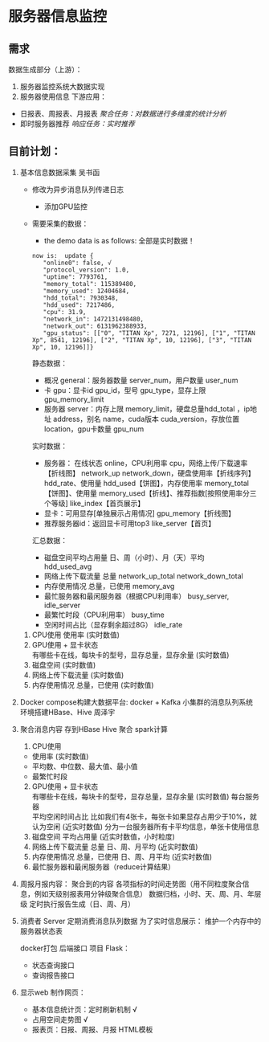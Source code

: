 # 服务器信息监控

## 需求
数据生成部分（上游）：
1. 服务器监控系统大数据实现  
2. 服务器使用信息
下游应用：
- 日报表、周报表、月报表 *聚合任务：对数据进行多维度的统计分析*
- 即时服务器推荐 *响应任务：实时推荐*

## 目前计划：

1. 基本信息数据采集 吴书函
   + 修改为异步消息队列传递日志
     + 添加GPU监控
   + 需要采集的数据：
      + the demo data is as follows:
      全部是实时数据！
      ```
      now is:  update {
         "online0": false, √
         "protocol_version": 1.0, 
         "uptime": 7793761, 
         "memory_total": 115389480, 
         "memory_used": 12404684, 
         "hdd_total": 7930348, 
         "hdd_used": 7217486, 
         "cpu": 31.9, 
         "network_in": 1472131498480, 
         "network_out": 6131962388933, 
         "gpu_status": [["0", "TITAN Xp", 7271, 12196], ["1", "TITAN Xp", 8541, 12196], ["2", "TITAN Xp", 10, 12196], ["3", "TITAN Xp", 10, 12196]]}
      ```
      静态数据：
      - 概况 general：服务器数量 server_num，用户数量 user_num
      - 卡 gpu：显卡id gpu_id，型号 gpu_type，显存上限 gpu_memory_limit
      - 服务器 server：内存上限 memory_limit，硬盘总量hdd_total ，ip地址 address，别名 name，cuda版本 cuda_version，存放位置 location，gpu卡数量 gpu_num

      实时数据：
      - 服务器：
        在线状态 online，CPU利用率 cpu，网络上传/下载速率【折线图】 network_up  network_down，硬盘使用率【折线序列】 hdd_rate、使用量 hdd_used【饼图】，内存使用率 memory_total【饼图】、使用量 memory_used【折线】、推荐指数[按照使用率分三个等级] like_index【首页展示】
      - 显卡：可用显存[单独展示占用情况] gpu_memory【折线图】
      - 推荐服务器id：返回显卡可用top3  like_server【首页】

      汇总数据：
      - 磁盘空间平均占用量  日、周（小时）、月（天）平均  
        hdd_used_avg
      - 网络上传下载流量 总量 
        network_up_total
        network_down_total
      - 内存使用情况 总量，已使用 
        memory_avg
      - 最忙服务器和最闲服务器（根据CPU利用率）
        busy_server, idle_server
      - 最繁忙时段（CPU利用率）
        busy_time
      - 空闲时间占比（显存剩余超过8G）
        idle_rate

      

   1. CPU使用 使用率  (实时数值)
   2. GPU使用 + 显卡状态  
      有哪些卡在线，每块卡的型号，显存总量，显存余量 (实时数值)
   3. 磁盘空间 (实时数值)
   4. 网络上传下载流量 (实时数值)
   5. 内存使用情况 总量，已使用 (实时数值)

2. Docker compose构建大数据平台:  docker + Kafka 小集群的消息队列系统 环境搭建HBase、Hive  周泽宇

3. 聚合消息内容 存到HBase  Hive 聚合 spark计算
   1. CPU使用 
     + 使用率 (实时数值)
     + 平均数、中位数、最大值、最小值 
     + 最繁忙时段 
   2. GPU使用 + 显卡状态  
   有哪些卡在线，每块卡的型号，显存总量，显存余量 (实时数值)
   每台服务器  
   平均空闲时间占比 比如我们有4张卡，每张卡如果显存占用少于10%，就认为空闲 (近实时数值)
   分为一台服务器所有卡平均信息，单张卡使用信息  
   3. 磁盘空间 平均占用量  (近实时数值，小时粒度)
   4. 网络上传下载流量 总量 日、周、月平均  (近实时数值)
   5. 内存使用情况 总量，已使用 日、周、月平均 (近实时数值)
   6. 最忙服务器和最闲服务器（reduce计算结果）
4. 周报月报内容：
    聚合到的内容
    各项指标的时间走势图（用不同粒度聚合信息，例如天级别报表用分钟级聚合信息）
    数据归档，小时、天、周、月、年层级
    定时执行报告生成（日、周、月）


6. 消费者 Server 
   定期消费消息队列数据
   为了实时信息展示：
    维护一个内存中的服务器状态表
   
   docker打包
   后端接口 项目 Flask：
   + 状态查询接口
   + 查询报告接口

7. 显示web 
   制作网页：
   + 基本信息统计页：定时刷新机制 √
   + 占用空间走势图 √
   + 报表页：日报、周报、月报 HTML模板 
